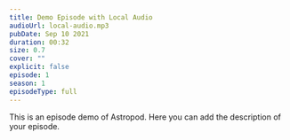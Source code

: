 ```yaml
---
title: Demo Episode with Local Audio
audioUrl: local-audio.mp3
pubDate: Sep 10 2021
duration: 00:32
size: 0.7
cover: ""
explicit: false
episode: 1
season: 1
episodeType: full
---
```

This is an episode demo of Astropod. Here you can add the description of your episode.